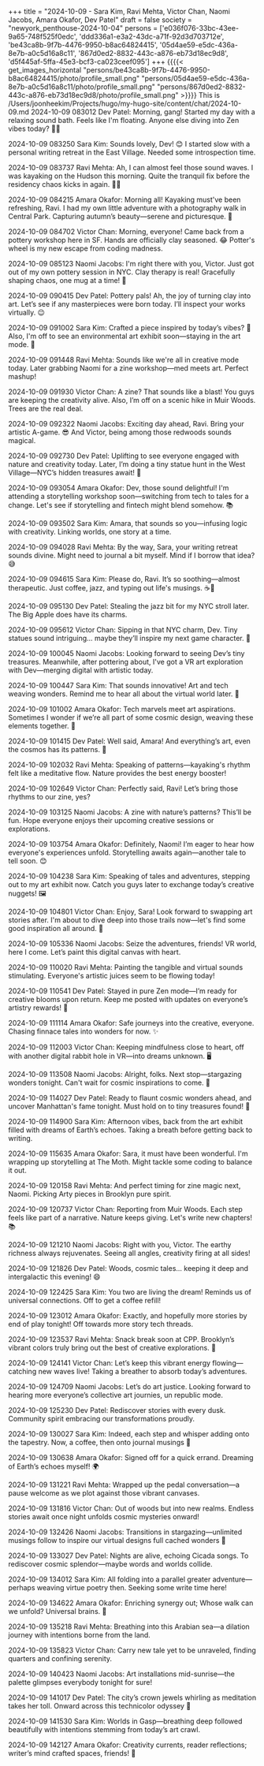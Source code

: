 +++
title = "2024-10-09 - Sara Kim, Ravi Mehta, Victor Chan, Naomi Jacobs, Amara Okafor, Dev Patel"
draft = false
society = "newyork_penthouse-2024-10-04"
persons = ['e036f076-33bc-43ee-9a65-748f525f0edc', 'ddd336a1-e3a2-43dc-a71f-92d3d703712e', 'be43ca8b-9f7b-4476-9950-b8ac64824415', '05d4ae59-e5dc-436a-8e7b-a0c5d16a8c11', '867d0ed2-8832-443c-a876-eb73d18ec9d8', 'd5f445af-5ffa-45e3-bcf3-ca023ceef095']
+++
{{{{< get_images_horizontal "persons/be43ca8b-9f7b-4476-9950-b8ac64824415/photo/profile_small.png" "persons/05d4ae59-e5dc-436a-8e7b-a0c5d16a8c11/photo/profile_small.png" "persons/867d0ed2-8832-443c-a876-eb73d18ec9d8/photo/profile_small.png" >}}}}
This is /Users/joonheekim/Projects/hugo/my-hugo-site/content/chat/2024-10-09.md
2024-10-09 083012 Dev Patel: Morning, gang! Started my day with a relaxing sound bath. Feels like I'm floating. Anyone else diving into Zen vibes today? 🧘‍♂️

2024-10-09 083250 Sara Kim: Sounds lovely, Dev! 😊 I started slow with a personal writing retreat in the East Village. Needed some introspection time.

2024-10-09 083737 Ravi Mehta: Ah, I can almost feel those sound waves. I was kayaking on the Hudson this morning. Quite the tranquil fix before the residency chaos kicks in again. 🚣‍♂️

2024-10-09 084215 Amara Okafor: Morning all! Kayaking must've been refreshing, Ravi. I had my own little adventure with a photography walk in Central Park. Capturing autumn’s beauty—serene and picturesque. 📸

2024-10-09 084702 Victor Chan: Morning, everyone! Came back from a pottery workshop here in SF. Hands are officially clay seasoned. 😂 Potter's wheel is my new escape from coding madness.

2024-10-09 085123 Naomi Jacobs: I'm right there with you, Victor. Just got out of my own pottery session in NYC. Clay therapy is real! Gracefully shaping chaos, one mug at a time! 🏺

2024-10-09 090415 Dev Patel: Pottery pals! Ah, the joy of turning clay into art. Let’s see if any masterpieces were born today. I’ll inspect your works virtually. 😉

2024-10-09 091002 Sara Kim: Crafted a piece inspired by today’s vibes? 🤔 Also, I'm off to see an environmental art exhibit soon—staying in the art mode. 🌱

2024-10-09 091448 Ravi Mehta: Sounds like we're all in creative mode today. Later grabbing Naomi for a zine workshop—med meets art. Perfect mashup!

2024-10-09 091930 Victor Chan: A zine? That sounds like a blast! You guys are keeping the creativity alive. Also, I’m off on a scenic hike in Muir Woods. Trees are the real deal.

2024-10-09 092322 Naomi Jacobs: Exciting day ahead, Ravi. Bring your artistic A-game. 😎 And Victor, being among those redwoods sounds magical.

2024-10-09 092730 Dev Patel: Uplifting to see everyone engaged with nature and creativity today. Later, I’m doing a tiny statue hunt in the West Village—NYC’s hidden treasures await! 🗽

2024-10-09 093054 Amara Okafor: Dev, those sound delightful! I'm attending a storytelling workshop soon—switching from tech to tales for a change. Let's see if storytelling and fintech might blend somehow. 📚

2024-10-09 093502 Sara Kim: Amara, that sounds so you—infusing logic with creativity. Linking worlds, one story at a time.

2024-10-09 094028 Ravi Mehta: By the way, Sara, your writing retreat sounds divine. Might need to journal a bit myself. Mind if I borrow that idea? 😅

2024-10-09 094615 Sara Kim: Please do, Ravi. It’s so soothing—almost therapeutic. Just coffee, jazz, and typing out life's musings. ☕📝

2024-10-09 095130 Dev Patel: Stealing the jazz bit for my NYC stroll later. The Big Apple does have its charms.

2024-10-09 095612 Victor Chan: Sipping in that NYC charm, Dev. Tiny statues sound intriguing... maybe they’ll inspire my next game character. 🙂

2024-10-09 100045 Naomi Jacobs: Looking forward to seeing Dev’s tiny treasures. Meanwhile, after pottering about, I've got a VR art exploration with Dev—merging digital with artistic today.

2024-10-09 100447 Sara Kim: That sounds innovative! Art and tech weaving wonders. Remind me to hear all about the virtual world later. 🚀

2024-10-09 101002 Amara Okafor: Tech marvels meet art aspirations. Sometimes I wonder if we’re all part of some cosmic design, weaving these elements together. 🌌

2024-10-09 101415 Dev Patel: Well said, Amara! And everything’s art, even the cosmos has its patterns. 🌠

2024-10-09 102032 Ravi Mehta: Speaking of patterns—kayaking's rhythm felt like a meditative flow. Nature provides the best energy booster!

2024-10-09 102649 Victor Chan: Perfectly said, Ravi! Let’s bring those rhythms to our zine, yes?

2024-10-09 103125 Naomi Jacobs: A zine with nature’s patterns? This’ll be fun. Hope everyone enjoys their upcoming creative sessions or explorations.

2024-10-09 103754 Amara Okafor: Definitely, Naomi! I’m eager to hear how everyone's experiences unfold. Storytelling awaits again—another tale to tell soon. 😊

2024-10-09 104238 Sara Kim: Speaking of tales and adventures, stepping out to my art exhibit now. Catch you guys later to exchange today’s creative nuggets! 🖼️

2024-10-09 104801 Victor Chan: Enjoy, Sara! Look forward to swapping art stories after. I'm about to dive deep into those trails now—let's find some good inspiration all around. 🌲

2024-10-09 105336 Naomi Jacobs: Seize the adventures, friends! VR world, here I come. Let’s paint this digital canvas with heart.

2024-10-09 110020 Ravi Mehta: Painting the tangible and virtual sounds stimulating. Everyone's artistic juices seem to be flowing today!

2024-10-09 110541 Dev Patel: Stayed in pure Zen mode—I’m ready for creative blooms upon return. Keep me posted with updates on everyone’s artistry rewards! 🎨

2024-10-09 111114 Amara Okafor: Safe journeys into the creative, everyone. Chasing finnace tales into wonders for now. ✨

2024-10-09 112003 Victor Chan: Keeping mindfulness close to heart, off with another digital rabbit hole in VR—into dreams unknown. 🖥️

2024-10-09 113508 Naomi Jacobs: Alright, folks. Next stop—stargazing wonders tonight. Can't wait for cosmic inspirations to come. 🌌

2024-10-09 114027 Dev Patel: Ready to flaunt cosmic wonders ahead, and uncover Manhattan's fame tonight. Must hold on to tiny treasures found! 🌆

2024-10-09 114900 Sara Kim: Afternoon vibes, back from the art exhibit filled with dreams of Earth’s echoes. Taking a breath before getting back to writing.

2024-10-09 115635 Amara Okafor: Sara, it must have been wonderful. I'm wrapping up storytelling at The Moth. Might tackle some coding to balance it out.

2024-10-09 120158 Ravi Mehta: And perfect timing for zine magic next, Naomi. Picking Arty pieces in Brooklyn pure spirit.

2024-10-09 120737 Victor Chan: Reporting from Muir Woods. Each step feels like part of a narrative. Nature keeps giving. Let's write new chapters! 📚

2024-10-09 121210 Naomi Jacobs: Right with you, Victor. The earthy richness always rejuvenates. Seeing all angles, creativity firing at all sides!

2024-10-09 121826 Dev Patel: Woods, cosmic tales... keeping it deep and intergalactic this evening! 😄

2024-10-09 122425 Sara Kim: You two are living the dream! Reminds us of universal connections. Off to get a coffee refill!

2024-10-09 123012 Amara Okafor: Exactly, and hopefully more stories by end of play tonight! Off towards more story tech threads.

2024-10-09 123537 Ravi Mehta: Snack break soon at CPP. Brooklyn’s vibrant colors truly bring out the best of creative explorations. 🎨

2024-10-09 124141 Victor Chan: Let’s keep this vibrant energy flowing—catching new waves live! Taking a breather to absorb today’s adventures.

2024-10-09 124709 Naomi Jacobs: Let’s do art justice. Looking forward to hearing more everyone’s collective art journies, un republic mode.

2024-10-09 125230 Dev Patel: Rediscover stories with every dusk. Community spirit embracing our transformations proudly.

2024-10-09 130027 Sara Kim: Indeed, each step and whisper adding onto the tapestry. Now, a coffee, then onto journal musings 📝

2024-10-09 130638 Amara Okafor: Signed off for a quick errand. Dreaming of Earth’s echoes myself! 🌍 

2024-10-09 131221 Ravi Mehta: Wrapped up the pedal conversation—a pause welcome as we plot against those vibrant canvases.

2024-10-09 131816 Victor Chan: Out of woods but into new realms. Endless stories await once night unfolds cosmic mysteries onward!

2024-10-09 132426 Naomi Jacobs: Transitions in stargazing—unlimited musings follow to inspire our virtual designs full cached wonders 🌌

2024-10-09 133027 Dev Patel: Nights are alive, echoing Cicada songs. To rediscover cosmic splendor—maybe words and worlds collide.

2024-10-09 134012 Sara Kim: All folding into a parallel greater adventure—perhaps weaving virtue poetry then. Seeking some write time here!

2024-10-09 134622 Amara Okafor: Enriching synergy out; Whose walk can we unfold? Universal brains. 🚀

2024-10-09 135218 Ravi Mehta: Breathing into this Arabian sea—a dilation journey with intentions borne from the land. 

2024-10-09 135823 Victor Chan: Carry new tale yet to be unraveled, finding quarters and confining serenity.

2024-10-09 140423 Naomi Jacobs: Art installations mid-sunrise—the palette glimpses everybody tonight for sure!

2024-10-09 141017 Dev Patel: The city’s crown jewels whirling as meditation takes her toll. Onward across this technicolor odyssey 🎨

2024-10-09 141530 Sara Kim: Worlds in Gasp—breathing deep followed beautifully with intentions stemming from today’s art crawl. 

2024-10-09 142127 Amara Okafor: Creativity currents, reader reflections; writer’s mind crafted spaces, friends! 🌿
